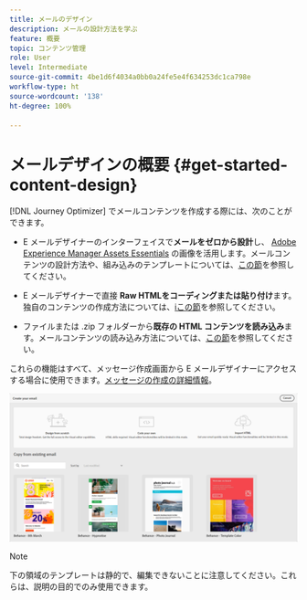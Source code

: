 ```yaml
---
title: メールのデザイン
description: メールの設計方法を学ぶ
feature: 概要
topic: コンテンツ管理
role: User
level: Intermediate
source-git-commit: 4be1d6f4034a0bb0a24fe5e4f634253dc1ca798e
workflow-type: ht
source-wordcount: '138'
ht-degree: 100%

---
```


# メールデザインの概要 {#get-started-content-design}

[!DNL Journey Optimizer] でメールコンテンツを作成する際には、次のことができます。

* E メールデザイナーのインターフェイスで&#x200B;**メールをゼロから設計**&#x200B;し、 [Adobe Experience Manager Assets Essentials](assets-essentials.md) の画像を活用します。メールコンテンツの設計方法や、組み込みのテンプレートについては、[この節](create-email-content.md)を参照してください。

* E メールデザイナーで直接 **Raw HTMLをコーディングまたは貼り付け**&#x200B;ます。独自のコンテンツの作成方法については、[iこの節](existing-content.md#import-raw-html-code)を参照してください。

* ファイルまたは .zip フォルダーから&#x200B;**既存の HTML コンテンツを読み込み**&#x200B;ます。メールコンテンツの読み込み方法については、[この節](existing-content.md#import-html-content-from-file)を参照してください。

これらの機能はすべて、メッセージ作成画面から E メールデザイナーにアクセスする場合に使用できます。[メッセージの作成の詳細情報](create-message.md)。

![](assets/content-editors.png)

>[!NOTE]
>
>下の領域のテンプレートは静的で、編集できないことに注意してください。これらは、説明の目的でのみ使用できます。
